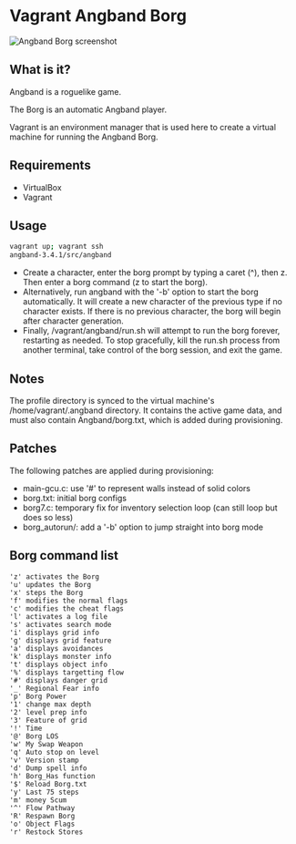 # Vagrant Angband Borg

![Angband Borg screenshot](https://github.com/adamreiser/vagrant-borg/blob/master/screenshot.png)

## What is it?
Angband is a roguelike game.

The Borg is an automatic Angband player.

Vagrant is an environment manager that is used here to create a virtual machine for running the Angband Borg.

## Requirements

- VirtualBox
- Vagrant

## Usage
```bash
vagrant up; vagrant ssh
angband-3.4.1/src/angband
```
- Create a character, enter the borg prompt by typing a caret (^), then z. Then enter a borg command (z to start the borg).
- Alternatively, run angband with the '-b' option to start the borg
automatically. It will create a new character of the previous type if no
character exists. If there is no previous character, the borg will begin
after character generation.
- Finally, /vagrant/angband/run.sh will attempt to run the borg forever,
restarting as needed. To stop gracefully, kill the run.sh process from another
terminal, take control of the borg session, and exit the game.

## Notes

The profile directory is synced to the virtual machine's /home/vagrant/.angband directory. It contains the active game data, and must also contain Angband/borg.txt, which is added during provisioning.

## Patches

The following patches are applied during provisioning:
- main-gcu.c: use '#' to represent walls instead of solid colors
- borg.txt: initial borg configs
- borg7.c: temporary fix for inventory selection loop (can still loop
but does so less)
- borg_autorun/: add a '-b' option to jump straight into borg mode

## Borg command list
```
'z' activates the Borg
'u' updates the Borg
'x' steps the Borg
'f' modifies the normal flags
'c' modifies the cheat flags
'l' activates a log file
's' activates search mode
'i' displays grid info
'g' displays grid feature
'a' displays avoidances
'k' displays monster info
't' displays object info
'%' displays targetting flow
'#' displays danger grid
'_' Regional Fear info
'p' Borg Power
'1' change max depth
'2' level prep info
'3' Feature of grid
'!' Time
'@' Borg LOS
'w' My Swap Weapon
'q' Auto stop on level
'v' Version stamp
'd' Dump spell info
'h' Borg_Has function
'$' Reload Borg.txt
'y' Last 75 steps
'm' money Scum
'^' Flow Pathway
'R' Respawn Borg
'o' Object Flags
'r' Restock Stores
```
